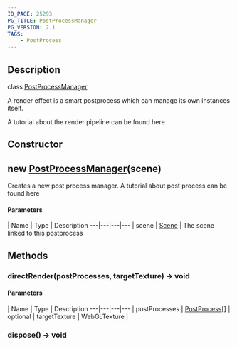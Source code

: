 ```yaml
---
ID_PAGE: 25293
PG_TITLE: PostProcessManager
PG_VERSION: 2.1
TAGS:
    - PostProcess
---
```

## Description

class [PostProcessManager](/classes/2.3/PostProcessManager)

A render effect is a smart postprocess which can manage its own instances itself.

A tutorial about the render pipeline can be found here

## Constructor

## new [PostProcessManager](/classes/2.3/PostProcessManager)(scene)

Creates a new post process manager.
A tutorial about post process can be found here

#### Parameters
 | Name | Type | Description
---|---|---|---
 | scene | [Scene](/classes/2.3/Scene) |   The scene linked to this postprocess

## Methods

### directRender(postProcesses, targetTexture) &rarr; void



#### Parameters
 | Name | Type | Description
---|---|---|---
 | postProcesses | [PostProcess](/classes/2.3/PostProcess)[] |   
optional | targetTexture | WebGLTexture |   
### dispose() &rarr; void


